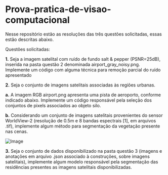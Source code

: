 # Prova-pratica-de-visao-computacional
Nesse repositório estão as resoluções das três questões solicitadas, essas estão descritas abaixo.

Questões solicitadas: 

**1.**	Seja a imagem satelital com ruído de fundo salt & pepper (PSNR=25dB), inserida na pasta questão 2 denominada airport_gray_noisy.png. Implemente um código com alguma técnica para remoção parcial do ruído apresentado

**2.**	Seja o conjunto de imagens satelitais associadas às regiões urbanas.

**a.**	A imagem RGB airport.png apresenta uma pista de aeroporto, conforme indicado abaixo. Implemente um código responsável pela seleção dos conjuntos de pixels associados ao objeto silo.

**b.**	Considerando um conjunto de imagens satelitais provenientes do sensor WorldView-2 (resolução de 0.5m e 8 bandas espectrais [1], em arquivos .tif), implemente algum método para segmentação da vegetação presente nas cenas.



![Image](https://github.com/users/krol08/projects/2/assets/18285251/4ab5ae79-896d-4b68-b7c3-11d13d14b119)



**3.**	Seja o conjunto de dados disponibilizado na pasta questão 3 (imagens e anotações em arquivo .json associado à construções, sobre imagens satelitais), implemente algum modelo responsável pela segmentação das residências presentes as imagens satelitais disponibilizadas.
